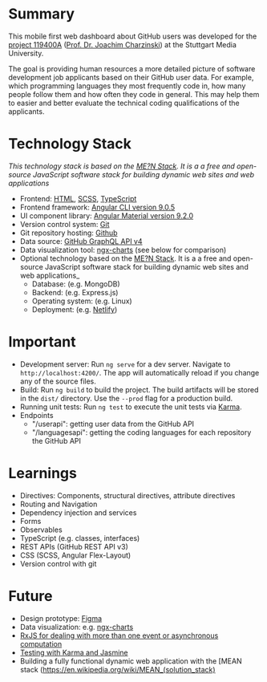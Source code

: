 # Summary
This mobile first web dashboard about GitHub users was developed for the [project 119400A](https://www.hdm-stuttgart.de/vorlesung_detail?vorlid=5212594) ([Prof. Dr. Joachim Charzinski](https://www.hdm-stuttgart.de/person_view_kuerzel?kuerzel=charzinski)) at the Stuttgart Media University.

The goal is providing human resources a more detailed picture of software development job applicants based on their GitHub user data. For example, which programming languages they most frequently code in, how many people follow them and how often they code in general. This may help them to easier and better evaluate the technical coding qualifications of the applicants.

# Technology Stack
_This technology stack is based on the [ME?N Stack](https://en.wikipedia.org/wiki/MEAN_(solution_stack)). It is a a free and open-source JavaScript software stack for building dynamic web sites and web applications_
* Frontend: [HTML](https://www.w3.org/TR/html52/), [SCSS](https://sass-lang.com/), [TypeScript](https://www.typescriptlang.org/)
* Frontend framework: [Angular CLI version 9.0.5](https://github.com/angular/angular-cli)
* UI component library: [Angular Material version 9.2.0](https://material.angular.io/)
* Version control system: [Git](https://git-scm.com/)
* Git repository hosting: [Github](http://github.com/)
* Data source: [GitHub GraphQL API v4](https://developer.github.com/v4/)
* Data visualization tool: [ngx-charts](https://github.com/swimlane/ngx-charts) (see below for comparison)
* Optional technology based on the [ME?N Stack](https://en.wikipedia.org/wiki/MEAN_(solution_stack)). It is a a free and open-source JavaScript software stack for building dynamic web sites and web applications_
   * Database: (e.g. MongoDB)
   * Backend: (e.g. Express.js)
   * Operating system: (e.g. Linux)
   * Deployment: (e.g. [Netlify](https://netlify.com/))

# Important
* Development server: Run `ng serve` for a dev server. Navigate to `http://localhost:4200/`. The app will automatically reload if you change any of the source files.
* Build: Run `ng build` to build the project. The build artifacts will be stored in the `dist/` directory. Use the `--prod` flag for a production build.
* Running unit tests: Run `ng test` to execute the unit tests via [Karma](https://karma-runner.github.io).
* Endpoints
   * "/userapi": getting user data from the GitHub API
   * "/languagesapi": getting the coding languages for each repository the GitHub API

# Learnings
* Directives: Components, structural directives, attribute directives
* Routing and Navigation
* Dependency injection and services
* Forms
* Observables
* TypeScript (e.g. classes, interfaces)
* REST APIs (GitHub REST API v3)
* CSS (SCSS, Angular Flex-Layout)
* Version control with git

# Future
* Design prototype: [Figma](https://www.figma.com/)
* Data visualization: e.g. [ngx-charts](https://github.com/swimlane/ngx-charts)
* [RxJS for dealing with more than one event or asynchronous computation](https://angular.io/guide/rx-library)
* [Testing with Karma and Jasmine](https://angular.io/guide/testing)
* Building a fully functional dynamic web application with the [MEAN stack (https://en.wikipedia.org/wiki/MEAN_(solution_stack)
